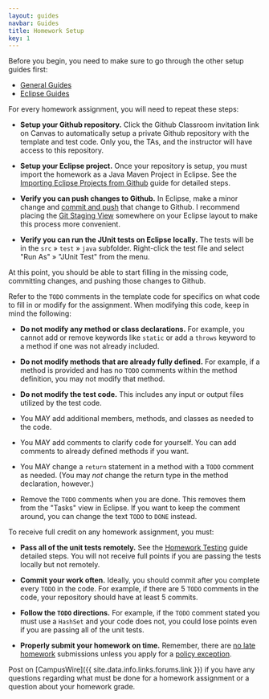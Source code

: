 ```yaml
---
layout: guides
navbar: Guides
title: Homework Setup
key: 1
---
```


Before you begin, you need to make sure to go through the other setup guides first:

  - [General Guides](/guides/general/)
  - [Eclipse Guides](/guides/eclipse/)

For every homework assignment, you will need to repeat these steps:

  - **Setup your Github repository.** Click the Github Classroom invitation link on Canvas to automatically setup a private Github repository with the template and test code. Only you, the TAs, and the instructor will have access to this repository.

  - **Setup your Eclipse project.** Once your repository is setup, you must import the homework as a Java Maven Project in Eclipse. See the [Importing Eclipse Projects from Github](/guides/eclipse/importing-eclipse-projects-from-github.html) guide for detailed steps.

  - **Verify you can push changes to Github.** In Eclipse, make a minor change and [commit and push](http://wiki.eclipse.org/EGit/User_Guide#Committing_Changes) that change to Github. I recommend placing the [Git Staging View](http://wiki.eclipse.org/EGit/User_Guide#Git_Staging_View) somewhere on your Eclipse layout to make this process more convenient.

  - **Verify you can run the JUnit tests on Eclipse locally.** The tests will be in the `src` » `test` » `java` subfolder. Right-click the test file and select "Run As" » "JUnit Test" from the menu.

At this point, you should be able to start filling in the missing code, committing changes, and pushing those changes to Github.

Refer to the `TODO` comments in the template code for specifics on what code to fill in or modify for the assignment. When modifying this code, keep in mind the following:

  - **Do not modify any method or class declarations.** For example, you cannot add or remove keywords like `static` or add a `throws` keyword to a method if one was not already included.

  - **Do not modify methods that are already fully defined.** For example, if a method is provided and has no `TODO` comments within the method definition, you may not modify that method.

  - **Do not modify the test code.** This includes any input or output files utilized by the test code.

  - You MAY add additional members, methods, and classes as needed to the code.

  - You MAY add comments to clarify code for yourself. You can add comments to already defined methods if you want.

  - You MAY change a `return` statement in a method with a `TODO` comment as needed. (You may *not* change the return type in the method declaration, however.)

  - Remove the `TODO` comments when you are done. This removes them from the "Tasks" view in Eclipse. If you want to keep the comment around, you can change the text `TODO` to `DONE` instead.

To receive full credit on any homework assignment, you must:

  - **Pass all of the unit tests remotely.** See the [Homework Testing](/guides/homework/homework-testing.html) guide detailed steps. You will not receive full points if you are passing the tests locally but not remotely.

  - **Commit your work often.** Ideally, you should commit after you complete every `TODO` in the code. For example, if there are 5 `TODO` comments in the code, your repository should have at least 5 commits. <i class="fas fa-star has-text-warning"></i>

  - **Follow the `TODO` directions.** For example, if the `TODO` comment stated you must use a `HashSet` and your code does not, you could lose points even if you are passing all of the unit tests.

  - **Properly submit your homework on time.** Remember, there are [no late homework](/syllabus.html#late-policy) submissions unless you apply for a [policy exception](/syllabus.html#policy-exceptions).

Post on [CampusWire]({{ site.data.info.links.forums.link }}) if you have any questions regarding what must be done for a homework assignment or a question about your homework grade.
